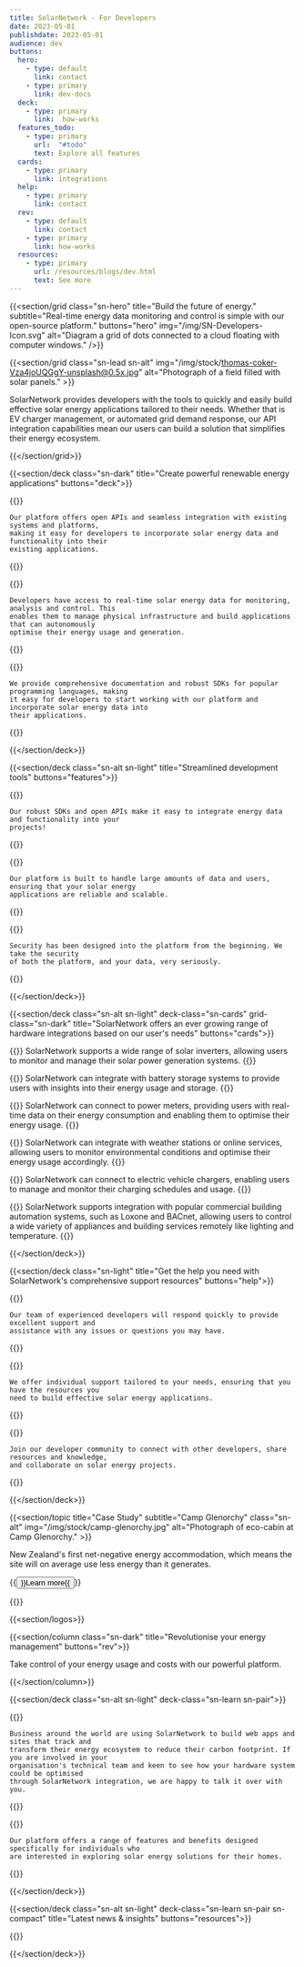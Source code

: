 ```yaml
---
title: SolarNetwork - For Developers
date: 2023-05-01
publishdate: 2023-05-01
audience: dev
buttons:
  hero:
    - type: default
      link: contact
    - type: primary
      link: dev-docs
  deck:
    - type: primary
      link:  how-works
  features_todo:
    - type: primary
      url:  "#todo"
      text: Explore all features
  cards:
    - type: primary
      link: integrations
  help:
    - type: primary
      link: contact
  rev:
    - type: default
      link: contact
    - type: primary
      link: how-works
  resources:
    - type: primary
      url: /resources/blogs/dev.html
      text: See more
---
```

{{<section/grid
  class="sn-hero"
  title="Build the future of energy."
  subtitle="Real-time energy data monitoring and control is simple with our open-source platform."
  buttons="hero"
  img="/img/SN-Developers-Icon.svg"
  alt="Diagram a grid of dots connected to a cloud floating with computer windows." />}}

{{<section/grid
  class="sn-lead sn-alt"
  img="/img/stock/thomas-coker-Vza4joUQGgY-unsplash@0.5x.jpg"
  alt="Photograph of a field filled with solar panels." >}}

<p>
  SolarNetwork provides developers with the tools to quickly and easily build effective
  solar energy applications tailored to their needs. Whether that is EV charger management,
  or automated grid demand response, our API integration capabilities mean our users can
  build a solution that simplifies their energy ecosystem.
</p>

{{</section/grid>}}

{{<section/deck class="sn-dark" title="Create powerful renewable energy applications" buttons="deck">}}

  {{<deck-card title="Simple Integration"
    img="/img/SN-Dev-Simple-Integration.svg"
    alt="Diagram of globe with orbiting moons with plus symbols inside them." >}}

    Our platform offers open APIs and seamless integration with existing systems and platforms,
    making it easy for developers to incorporate solar energy data and functionality into their
    existing applications.

  {{</deck-card>}}

  {{<deck-card title="Seamless Oversight"
    img="/img/SN-Dev-Simple-Oversight.svg"
    alt="Diagram of a computer screen displaying a line chart." >}}

    Developers have access to real-time solar energy data for monitoring, analysis and control. This
    enables them to manage physical infrastructure and build applications that can autonomously
    optimise their energy usage and generation.

  {{</deck-card>}}

  {{<deck-card title="Solution Focused"
    img="/img/SN-Dev-Simple-Focused.svg"
    alt="Diagram of three circles connected with a backwards S-shaped line." >}}

    We provide comprehensive documentation and robust SDKs for popular programming languages, making
    it easy for developers to start working with our platform and incorporate solar energy data into
    their applications.

  {{</deck-card>}}

{{</section/deck>}}

{{<section/deck class="sn-alt sn-light" title="Streamlined development tools" buttons="features">}}

  {{<deck-card title="Powerful Developer-led Tools"
      img="/img/SN-DEV-Tools.svg"
      alt="Diagram of vertically stacked squares with a lightning bolt on top, surrounded by orbiting clouds." >}}

    Our robust SDKs and open APIs make it easy to integrate energy data and functionality into your
    projects!

  {{</deck-card>}}

  {{<deck-card title="Scalability"
      img="/img/SN-DEV-Scale.svg"
      alt="Diagram of overlapping vertically oriented ovals." >}}

    Our platform is built to handle large amounts of data and users, ensuring that your solar energy
    applications are reliable and scalable.

  {{</deck-card>}}

  {{<deck-card title="High-Level Security Protocols"
      img="/img/SN-DEV-Security.svg"
      alt="Diagram of padlock surrounded by orbiting dots." >}}

    Security has been designed into the platform from the beginning. We take the security
    of both the platform, and your data, very seriously.

  {{</deck-card>}}

{{</section/deck>}}

{{<section/deck class="sn-alt sn-light" deck-class="sn-cards" grid-class="sn-dark"
  title="SolarNetwork offers an ever growing range of hardware integrations based on our user's needs"
  buttons="cards">}}

  {{<column class="sn-info-card" title="Solar Inverters" >}}
    SolarNetwork supports a wide range of solar inverters, allowing users to monitor and manage
    their solar power generation systems.
  {{</column>}}

  {{<column class="sn-info-card" title="Battery Systems Storage" >}}
    SolarNetwork can integrate with battery storage systems to
    provide users with insights into their energy usage and storage.
  {{</column>}}

  {{<column class="sn-info-card" title="Power Meters" >}}
    SolarNetwork can connect to power meters, providing users with real-time data on their
    energy consumption and enabling them to optimise their energy usage.
  {{</column>}}

  {{<column class="sn-info-card" title="Weather Stations and Services" >}}
    SolarNetwork can integrate with weather stations or online services, allowing users to monitor
    environmental conditions and optimise their energy usage accordingly.
  {{</column>}}

  {{<column class="sn-info-card" title="Electric Vehicle Chargers" >}}
    SolarNetwork can connect to electric vehicle chargers, enabling users to manage and monitor
    their charging schedules and usage.
  {{</column>}}

  {{<column class="sn-info-card" title="Building Automation Systems" >}}
    SolarNetwork supports integration with popular commercial building automation systems, such as
    Loxone and BACnet, allowing users to control a wide variety of appliances and building services
    remotely like lighting and temperature.
  {{</column>}}

{{</section/deck>}}

{{<section/deck class="sn-light" title="Get the help you need with SolarNetwork's comprehensive support resources" buttons="help">}}

  {{<deck-card title="Developer-to-Developer Support"
      img="/img/SN-Dev-Dev-Support.svg"
      alt="Diagram of globe with orbiting clouds and circles with human head icons inside them." >}}

    Our team of experienced developers will respond quickly to provide excellent support and
    assistance with any issues or questions you may have.

  {{</deck-card>}}

  {{<deck-card title="Personalised Support"
    img="/img/SN-Dev-Personalised-Support.svg"
    alt="Diagram of a human head icon with orbiting pointer cursor, chat bubble, and checkmark." >}}

    We offer individual support tailored to your needs, ensuring that you have the resources you
    need to build effective solar energy applications.

  {{</deck-card>}}

  {{<deck-card title="Developer Community"
    img="/img/SN-Dev-Dev-Community.svg"
    alt="Diagram of globe with orbiting clouds and 4 circles with human head icons inside them." >}}

    Join our developer community to connect with other developers, share resources and knowledge,
    and collaborate on solar energy projects.

  {{</deck-card>}}

{{</section/deck>}}

{{<section/topic title="Case Study" subtitle="Camp Glenorchy"
  class="sn-alt"
  img="/img/stock/camp-glenorchy.jpg"
  alt="Photograph of eco-cabin at Camp Glenorchy." >}}

<p>New Zealand's first net-negative energy accommodation, which means the site will on average use
less energy than it generates.</p>

<p>{{<button type="link" url="/resources/case-studies/camp-glenorchy.html">}}Learn more{{</button>}}</p>
{{</section/topic>}}

{{<section/logos>}}

{{<section/column class="sn-dark" title="Revolutionise your energy management" buttons="rev">}}

  Take control of your energy usage and costs with our powerful platform.

{{</section/column>}}

{{<section/deck class="sn-alt sn-light" deck-class="sn-learn sn-pair">}}

  {{<deck-link-card class="sn-main" title="For Business" subtitle="Sustainable business just got a little simpler."
      logo="/img/SN-Business-Icon.svg"
      alt="Sun shining over a factory with solar panels, connected to a grid-scale battery, connected to an electric bus."
      url="/"
      link="Learn more" >}}

    Business around the world are using SolarNetwork to build web apps and sites that track and
    transform their energy ecosystem to reduce their carbon footprint. If you are involved in your
    organisation's technical team and keen to see how your hardware system could be optimised
    through SolarNetwork integration, we are happy to talk it over with you.

  {{</deck-link-card>}}

  {{<deck-link-card class="sn-home" title="For Home" subtitle="Discover the benefits of solar power at home."
      logo="/img/SN-Home-Icon.svg"
      alt="Sun shining over a factory with solar panels, connected to a grid-scale battery, connected to an electric bus."
      url="/homes.html"
      link="Learn more" >}}

    Our platform offers a range of features and benefits designed specifically for individuals who
    are interested in exploring solar energy solutions for their homes.

  {{</deck-link-card>}}

{{</section/deck>}}

{{<section/deck class="sn-alt sn-light" deck-class="sn-learn sn-pair sn-compact" title="Latest news & insights" buttons="resources">}}

  {{<latest-posts topic="resources/blogs/dev">}}

{{</section/deck>}}
